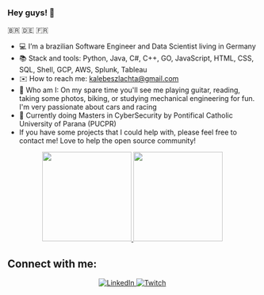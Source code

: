 ### Hey guys! 🖖
🇧🇷 🇩🇪 🇫🇷

- 💻 I’m a brazilian Software Engineer and Data Scientist living in Germany 
- 📚 Stack and tools: Python, Java, C#, C++, GO, JavaScript, HTML, CSS, SQL, Shell, GCP, AWS, Splunk, Tableau
- ✉️ How to reach me: kalebeszlachta@gmail.com
- 🎸 Who am I: On my spare time you'll see me playing guitar, reading, taking some photos, biking, or studying mechanical engineering for fun. I'm very passionate about cars and racing
- 📖 Currently doing Masters in CyberSecurity by Pontifical Catholic University of Parana (PUCPR)
- If you have some projects that I could help with, please feel free to contact me! Love to help the open source community! 

<div align="center">
  <a href="https://github.com/kalebers">
    <img height="180em" src="https://github-readme-stats-sigma-five.vercel.app/api?username=kalebers&show_icons=true&theme=tokyonight&include_all_commits=true&count_private=true"/>
  </a>
  <a href="https://github.com/kalebers">
    <img height="180em" src="https://github-readme-stats.vercel.app/api/top-langs?username=kalebers&layout=compact&theme=tokyonight&langs_count=15&card_width=320"/>
  </a>
</div>

## Connect with me:

<div align="center"> 
  <a href="https://www.linkedin.com/in/kalebe-rodrigues-szlachta-918357205" target="_blank">
    <img src="https://img.shields.io/badge/LinkedIn-0077B5?style=for-the-badge&logo=linkedin&logoColor=white" alt="LinkedIn">
  </a>
  <a href="https://www.twitch.tv/kalebers" target="_blank">
    <img src="https://img.shields.io/badge/Twitch-9146FF?style=for-the-badge&logo=twitch&logoColor=white" alt="Twitch">
  </a>
</div>
